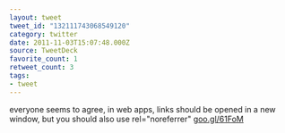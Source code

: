 ```yaml
---
layout: tweet
tweet_id: "132111743068549120"
category: twitter
date: 2011-11-03T15:07:48.000Z
source: TweetDeck
favorite_count: 1
retweet_count: 3
tags:
- tweet
---
```


everyone seems to agree, in web apps, links should be opened in a new window, but you should also use rel="noreferrer" [goo.gl/61FoM](http://goo.gl/61FoM)
